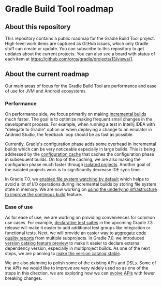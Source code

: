# Gradle Build Tool roadmap

## About this repository

This repository contains a public roadmap for the Gradle Build Tool project. High-level work items are captured as GitHub issues, which only Gradle stuff can create or update. You can subscribe to this repository to get updates about the current projects. You can also see a board with status of each item at https://github.com/orgs/gradle/projects/13/views/1. 

## About the current roadmap

Our main areas of focus for the Gradle Build Tool are performance and ease of use for JVM and Android ecosystems.

### Performance

On performance side, we focus primarily on making [incremental builds](https://docs.gradle.org/current/userguide/more_about_tasks.html#sec:up_to_date_checks) much faster. The goal is to optimize making frequent small changes in the development process. For example, when running a test in Intellij IDEA with "delegate to Gradle" option or when deploying a change to an emulator in Android Studio, the feedback loop should be as fast as possible.

Currently, Gradle's configuration phase adds some overhead in incremental builds which can be very noticeable especially in large builds. This is being addressed by the [configuration cache](https://github.com/gradle/build-tool-roadmap/issues/2) that caches the configuration phase in subsequent builds. On top of the caching, we are also making the configurion phase much faster through [isolated projects](https://github.com/gradle/build-tool-roadmap/issues/3). Another goal of the isolated projects work is to significantly decrease IDE sync time. 

In Gradle 7.0, we [enabled file system watching by default](https://github.com/gradle/build-tool-roadmap/issues/11) which helps to avoid a lot of I/O operations during incremental builds by storing file system state in memory. We are now working on [using the underlying infrastructure to improve the continous build](https://github.com/gradle/build-tool-roadmap/issues/4) feature.

### Ease of use

As for ease of use, we are working on providing conveniences for common use cases. For example, [declarative test suites](https://github.com/gradle/build-tool-roadmap/issues/6) in the upcoming Gradle 7.3 release will make it easier to add additional test groups like integration or functional tests. Next, we will provide an easier way to [aggregate code quality reports](https://github.com/gradle/build-tool-roadmap/issues/8) from multiple subprojects. In Gradle 7.0, we introduced [version catalog feature preview](https://github.com/gradle/build-tool-roadmap/issues/12) to make it easier to declare external dependency version, especially in multiproject builds. As one of the next steps, we are planning to [make the version catalog stable](https://github.com/gradle/build-tool-roadmap/issues/10).

We are also planning to polish some of the existing APIs and DSLs. Some of the APIs we would like to improve are very widely used so as one of the steps in this direction, we are exploring how we can [evolve APIs](https://github.com/gradle/build-tool-roadmap/issues/5) with fewer breaking changes. 
